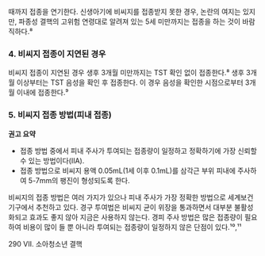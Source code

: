 때까지 접종을 연기한다.
신생아기에 비씨지를 접종받지 못한 경우, 논란의 여지는 있지만, 파종성 결핵의 고위험 연령대로 알려져 있는 5세 미만까지는 접종을 하는 것이 바람직하다.⁸

### 4. 비씨지 접종이 지연된 경우

비씨지 접종이 지연된 경우 생후 3개월 미만까지는 TST 확인 없이 접종한다.⁸ 생후 3개월 이상부터는 TST 음성을 확인 후 접종한다. 이 경우 음성을 확인한 시점으로부터 3개월 이내에 접종한다.⁹

### 5. 비씨지 접종 방법(피내 접종)

**권고 요약**
- 접종 방법 중에서 피내 주사가 투여되는 접종량이 일정하고 정확하기에 가장 신뢰할 수 있는 방법이다(IIA).
- 접종 방법으로 비씨지 용액 0.05mL(1세 이후 0.1mL)를 삼각근 부위 피내에 주사하여 5-7mm의 팽진이 형성되도록 한다.

비씨지의 접종 방법은 여러 가지가 있으나 피내 주사가 가장 정확한 방법으로 세계보건기구에서 추천하고 있다. 경구 투여법은 비씨지 균이 위장을 통과하면서 대부분 불활성화되고 효과도 좋지 않아 지금은 사용하지 않는다. 경피 주사 방법은 많은 접종량이 필요하여 비용이 많이 들 뿐 아니라 투여되는 접종량이 일정하지 않은 단점이 있다.¹⁰,¹¹

<PAGE>290
VII. 소아청소년 결핵